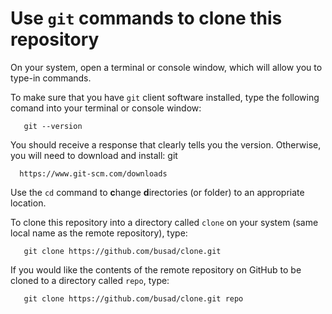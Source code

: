 # Use `git` commands to clone this repository

On your system, open a terminal or console window, which will allow you to type-in commands.  

To make sure that you have `git` client software installed, type the following comand into your terminal or console window:  
```
   git --version
```
You should receive a response that clearly tells you the version.  Otherwise, you will need to download and install:
git  

      https://www.git-scm.com/downloads

Use the `cd` command to **c**hange **d**irectories (or folder) to an appropriate location.

To clone this repository into a directory called `clone` on your system (same local name as the remote repository), type:
```
   git clone https://github.com/busad/clone.git
```
If you would like the contents of the remote repository on GitHub to be cloned to a directory called `repo`, type:  
```
   git clone https://github.com/busad/clone.git repo
```
